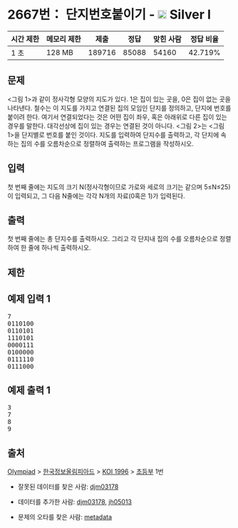 # 2667번： 단지번호붙이기 - <img src="https://static.solved.ac/tier_small/10.svg" style="height:20px" /> Silver I



| 시간 제한 | 메모리 제한 | 제출 | 정답 | 맞힌 사람 | 정답 비율 |
| --- | --- | --- | --- | --- | --- |
| 1 초 | 128 MB | 189716 | 85088 | 54160 | 42.719% |
## 문제

<그림 1>과 같이 정사각형 모양의 지도가 있다. 1은 집이 있는 곳을, 0은 집이 없는 곳을 나타낸다. 철수는 이 지도를 가지고 연결된 집의 모임인 단지를 정의하고, 단지에 번호를 붙이려 한다. 여기서 연결되었다는 것은 어떤 집이 좌우, 혹은 아래위로 다른 집이 있는 경우를 말한다. 대각선상에 집이 있는 경우는 연결된 것이 아니다. <그림 2>는 <그림 1>을 단지별로 번호를 붙인 것이다. 지도를 입력하여 단지수를 출력하고, 각 단지에 속하는 집의 수를 오름차순으로 정렬하여 출력하는 프로그램을 작성하시오.



## 입력

첫 번째 줄에는 지도의 크기 N(정사각형이므로 가로와 세로의 크기는 같으며 5≤N≤25)이 입력되고, 그 다음 N줄에는 각각 N개의 자료(0혹은 1)가 입력된다.

## 출력

첫 번째 줄에는 총 단지수를 출력하시오. 그리고 각 단지내 집의 수를 오름차순으로 정렬하여 한 줄에 하나씩 출력하시오.

## 제한

## 예제 입력 1

<pre>7
0110100
0110101
1110101
0000111
0100000
0111110
0111000
</pre>
## 예제 출력 1

<pre>3
7
8
9
</pre>
## 출처

[Olympiad](/category/2) > [한국정보올림피아드](/category/55) > [KOI 1996](/category/82) > [초등부](/category/detail/403) 1번

- 잘못된 데이터를 찾은 사람: [djm03178](/user/djm03178)

- 데이터를 추가한 사람: [djm03178](/user/djm03178), [jh05013](/user/jh05013)

- 문제의 오타를 찾은 사람: [metadata](/user/metadata)